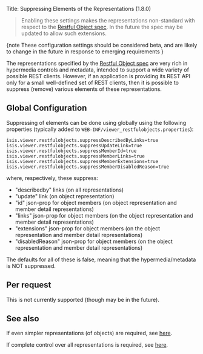 Title: Suppressing Elements of the Representations (1.8.0)

[//]: # (content copied to _user-guide_xxx)

> Enabling these settings makes the representations non-standard with respect to the [Restful Object spec](http://restfulobjects.org).
> In the future the spec may be updated to allow such extensions.


{note
These configuration settings should be considered beta, and are likely to change in the future in response to emerging requirements
}

The representations specified by the [Restful Object spec](http://restfulobjects.org) are very rich in hypermedia 
controls and metadata, intended to support a wide variety of possible REST clients.  However, if an application is 
providing its REST API only for a small well-defined set of REST clients, then it is possible to suppress (remove) 
various elements of these representations.

## Global Configuration

Suppressing of elements can be done using globally using the following properties (typically added to 
`WEB-INF/viewer_restfulobjects.properties`):

    isis.viewer.restfulobjects.suppressDescribedByLinks=true
    isis.viewer.restfulobjects.suppressUpdateLink=true
    isis.viewer.restfulobjects.suppressMemberId=true
    isis.viewer.restfulobjects.suppressMemberLinks=true
    isis.viewer.restfulobjects.suppressMemberExtensions=true
    isis.viewer.restfulobjects.suppressMemberDisabledReason=true

where, respectively, these suppress:

* "describedby" links (on all representations)  
* "update" link (on object representation)
* "id" json-prop for object members (on object representation and member detail representations)
* "links" json-prop for object members (on the object representation and member detail representations)
* "extensions" json-prop for object members (on the object representation and member detail representations)
* "disabledReason" json-prop for object members (on the object representation and member detail representations)

The defaults for all of these is false, meaning that the hypermedia/metadata is NOT suppressed.

## Per request

This is not currently supported (though may be in the future).

## See also

If even simpler representations (of objects) are required, see [here](simplified-object-representation.html).

If complete control over all representations is required, see [here](custom-representations.html). 
